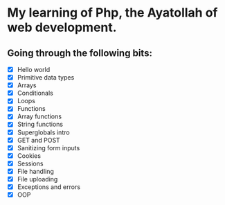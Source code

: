 # My learning of Php, the Ayatollah of web development.

## Going through the following bits:

- [x] Hello world
- [x] Primitive data types
- [x] Arrays
- [x] Conditionals
- [x] Loops
- [x] Functions
- [x] Array functions
- [x] String functions
- [x] Superglobals intro
- [x] GET and POST
- [x] Sanitizing form inputs
- [x] Cookies
- [x] Sessions
- [x] File handling
- [x] File uploading
- [x] Exceptions and errors
- [x] OOP
